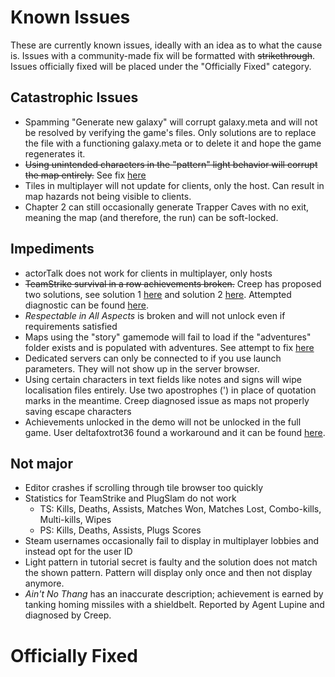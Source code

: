 # Known Issues
These are currently known issues, ideally with an idea as to what the cause is. Issues with a community-made fix will be formatted with ~~strikethrough~~. Issues officially fixed will be placed under the "Officially Fixed" category.

## Catastrophic Issues
- Spamming "Generate new galaxy" will corrupt galaxy.meta and will not be resolved by verifying the game's files. Only solutions are to replace the file with a functioning galaxy.meta or to delete it and hope the game regenerates it.
- ~~Using unintended characters in the "pattern" light behavior will corrupt the map entirely.~~ See fix [here](https://github.com/Promethibot/CobaltModificationsPublic/blob/71ac3f2f9d11c599803000c691088b3cf377591b/bugfixes/lightBehaviours.lua)
- Tiles in multiplayer will not update for clients, only the host. Can result in map hazards not being visible to clients.
- Chapter 2 can still occasionally generate Trapper Caves with no exit, meaning the map (and therefore, the run) can be soft-locked.

## Impediments
- actorTalk does not work for clients in multiplayer, only hosts
- ~~TeamStrike survival in a row achievements broken.~~ Creep has proposed two solutions, see solution 1 [here](https://discord.com/channels/144498931785531392/144503896130322432/1225580650204237824) and solution 2 [here](https://discord.com/channels/144498931785531392/144503896130322432/1226152550202474578). Attempted diagnostic can be found [here](https://docs.google.com/document/d/1l8HXXJKDsWOur4n_rrcP5kYj9DAJNzbLE4IQ6z9PdrA/edit?usp=sharing).
- *Respectable in All Aspects* is broken and will not unlock even if requirements satisfied
- Maps using the "story" gamemode will fail to load if the "adventures" folder exists and is populated with adventures. See attempt to fix [here](https://github.com/Promethibot/CobaltModificationsPublic/blob/71ac3f2f9d11c599803000c691088b3cf377591b/bugfixes/modeStory.lua)
- Dedicated servers can only be connected to if you use launch parameters. They will not show up in the server browser.
- Using certain characters in text fields like notes and signs will wipe localisation files entirely. Use two apostrophes (') in place of quotation marks in the meantime. Creep diagnosed issue as maps not properly saving escape characters
- Achievements unlocked in the demo will not be unlocked in the full game. User deltafoxtrot36 found a workaround and it can be found [here](https://discord.com/channels/144498931785531392/144503896130322432/1225550938920718416).

## Not major
- Editor crashes if scrolling through tile browser too quickly
- Statistics for TeamStrike and PlugSlam do not work
    - TS: Kills, Deaths, Assists, Matches Won, Matches Lost, Combo-kills, Multi-kills, Wipes
    - PS: Kills, Deaths, Assists, Plugs Scores
- Steam usernames occasionally fail to display in multiplayer lobbies and instead opt for the user ID
- Light pattern in tutorial secret is faulty and the solution does not match the shown pattern. Pattern will display only once and then not display anymore.
- *Ain't No Thang* has an inaccurate description; achievement is earned by tanking homing missiles with a shieldbelt. Reported by Agent Lupine and diagnosed by Creep.

# Officially Fixed
